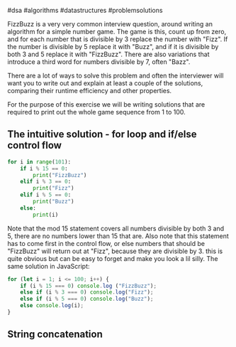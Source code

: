 #dsa #algorithms #datastructures #problemsolutions 

FizzBuzz is a very very common interview question, around writing an algorithm for a simple number game. The game is this, count up from zero, and for each number that is divisible by 3 replace the number with "Fizz". If the number is divisible by 5 replace it with "Buzz", and if it is divisible by both 3 and 5 replace it with "FizzBuzz". There are also variations that introduce a third word for numbers divisible by 7, often "Bazz".

There are a lot of ways to solve this problem and often the interviewer will want you to write out and explain at least a couple of the solutions, comparing their runtime efficiency and other properties.

For the purpose of this exercise we will be writing solutions that are required to print out the whole game sequence from 1 to 100.

## The intuitive solution - for loop and if/else control flow
```python
for i in range(101):
	if i % 15 == 0:
		print("FizzBuzz")
	elif i % 3 == 0:
		print("Fizz")
	elif i % 5 == 0:
		print("Buzz")
	else:
		print(i)
```
Note that the mod 15 statement covers all numbers divisible by both 3 and 5, there are no numbers lower than 15 that are. Also note that this statement has to come first in the control flow, or else numbers that should be "FizzBuzz" will return out at "Fizz", because they are divisible by 3. this is quite obvious but can be easy to forget and make you look a lil silly.
The same solution in JavaScript:
```javascript
for (let i = 1; i <= 100; i++) {
	if (i % 15 === 0) console.log ("FizzBuzz");
	else if (i % 3 === 0) console.log("Fizz");
	else if (i % 5 === 0) console.log("Buzz");
	else console.log(i);
}
```

## String concatenation
